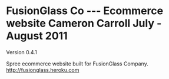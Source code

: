 FusionGlass Co --- Ecommerce website
Cameron Carroll
July - August 2011
=====================================
Version 0.4.1

Spree ecommerce website built for FusionGlass Company.
http://fusionglass.heroku.com


